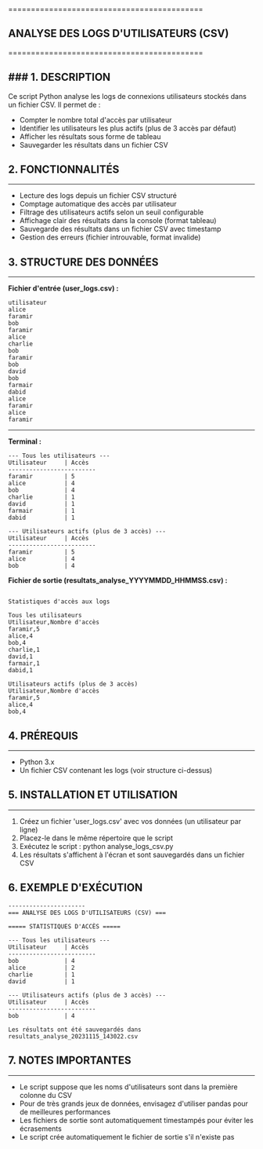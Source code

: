 ===========================================
## ANALYSE DES LOGS D'UTILISATEURS (CSV) 
===========================================

### 1. DESCRIPTION
--------------
Ce script Python analyse les logs de connexions utilisateurs stockés dans un fichier CSV.
Il permet de :
- Compter le nombre total d'accès par utilisateur
- Identifier les utilisateurs les plus actifs (plus de 3 accès par défaut)
- Afficher les résultats sous forme de tableau
- Sauvegarder les résultats dans un fichier CSV

## 2. FONCTIONNALITÉS
-------------------
- Lecture des logs depuis un fichier CSV structuré
- Comptage automatique des accès par utilisateur
- Filtrage des utilisateurs actifs selon un seuil configurable
- Affichage clair des résultats dans la console (format tableau)
- Sauvegarde des résultats dans un fichier CSV avec timestamp
- Gestion des erreurs (fichier introuvable, format invalide)

## 3. STRUCTURE DES DONNÉES
------------------------
**Fichier d'entrée (user_logs.csv) :**
```
utilisateur
alice
faramir
bob
faramir
alice
charlie
bob
faramir
bob
david
bob
farmair
dabid
alice
faramir
alice
faramir

```

------------------------
**Terminal :**
```
--- Tous les utilisateurs ---
Utilisateur     | Accès 
-------------------------
faramir         | 5     
alice           | 4     
bob             | 4     
charlie         | 1     
david           | 1     
farmair         | 1     
dabid           | 1     

--- Utilisateurs actifs (plus de 3 accès) ---
Utilisateur     | Accès 
-------------------------
faramir         | 5     
alice           | 4     
bob             | 4  
```   


**Fichier de sortie (resultats_analyse_YYYYMMDD_HHMMSS.csv) :**
```

Statistiques d'accès aux logs

Tous les utilisateurs
Utilisateur,Nombre d'accès
faramir,5
alice,4
bob,4
charlie,1
david,1
farmair,1
dabid,1

Utilisateurs actifs (plus de 3 accès)
Utilisateur,Nombre d'accès
faramir,5
alice,4
bob,4
```

## 4. PRÉREQUIS
------------
- Python 3.x
- Un fichier CSV contenant les logs (voir structure ci-dessus)

## 5. INSTALLATION ET UTILISATION
-------------------------------
1. Créez un fichier 'user_logs.csv' avec vos données (un utilisateur par ligne)
2. Placez-le dans le même répertoire que le script
3. Exécutez le script : python analyse_logs_csv.py
4. Les résultats s'affichent à l'écran et sont sauvegardés dans un fichier CSV



## 6. EXEMPLE D'EXÉCUTION
```
----------------------
=== ANALYSE DES LOGS D'UTILISATEURS (CSV) ===

===== STATISTIQUES D'ACCÈS =====

--- Tous les utilisateurs ---
Utilisateur     | Accès
-------------------------
bob             | 4
alice           | 2
charlie         | 1
david           | 1

--- Utilisateurs actifs (plus de 3 accès) ---
Utilisateur     | Accès
-------------------------
bob             | 4

Les résultats ont été sauvegardés dans resultats_analyse_20231115_143022.csv
```

## 7. NOTES IMPORTANTES
--------------------
- Le script suppose que les noms d'utilisateurs sont dans la première colonne du CSV
- Pour de très grands jeux de données, envisagez d'utiliser pandas pour de meilleures performances
- Les fichiers de sortie sont automatiquement timestampés pour éviter les écrasements
- Le script crée automatiquement le fichier de sortie s'il n'existe pas
